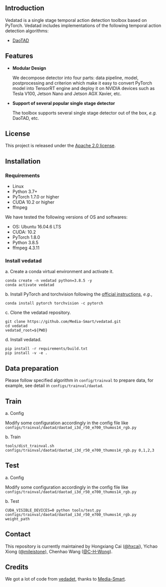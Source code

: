 ## Introduction
Vedatad is a single stage temporal action detection toolbox based on PyTorch. Vedatad includes implementations of the following temporal action detection algorithms:

* [DaoTAD](https://github.com/Media-Smart/vedatad/tree/main/configs/trainval/daotad)

## Features

- **Modular Design**

  We decompose detector into four parts: data pipeline, model, postprocessing and criterion which make it easy to convert PyTorch model into TensorRT engine and deploy it on NVIDIA devices such as Tesla V100, Jetson Nano and Jetson AGX Xavier, etc.

- **Support of several popular single stage detector**

  The toolbox supports several single stage detector out of the box, *e.g.* DaoTAD, etc.

## License

This project is released under the [Apache 2.0 license](LICENSE).

## Installation
### Requirements

- Linux
- Python 3.7+
- PyTorch 1.7.0 or higher
- CUDA 10.2 or higher
- ffmpeg

We have tested the following versions of OS and softwares:

- OS: Ubuntu 16.04.6 LTS
- CUDA: 10.2
- PyTorch 1.8.0
- Python 3.8.5
- ffmpeg 4.3.11

### Install vedatad

a. Create a conda virtual environment and activate it.

```shell
conda create -n vedatad python=3.8.5 -y
conda activate vedatad
```

b. Install PyTorch and torchvision following the [official instructions](https://pytorch.org/), *e.g.*,

```shell
conda install pytorch torchvision -c pytorch
```

c. Clone the vedatad repository.

```shell
git clone https://github.com/Media-Smart/vedatad.git
cd vedatad
vedatad_root=${PWD}
```

d. Install vedatad.

```shell
pip install -r requirements/build.txt
pip install -v -e .
```

## Data preparation

Please follow specified algorithm in `config/trainval` to prepare data, for example, see detail in `configs/trainval/daotad`.

## Train

a. Config

Modify some configuration accordingly in the config file like `configs/trainval/daotad/daotad_i3d_r50_e700_thumos14_rgb.py`

b. Train
```shell
tools/dist_trainval.sh configs/trainval/daotad/daotad_i3d_r50_e700_thumos14_rgb.py 0,1,2,3
```

## Test

a. Config

Modify some configuration accordingly in the config file like `configs/trainval/daotad/daotad_i3d_r50_e700_thumos14_rgb.py`

b. Test
```shell
CUDA_VISIBLE_DEVICES=0 python tools/test.py configs/trainval/daotad/daotad_i3d_r50_e700_thumos14_rgb.py weight_path
```

## Contact

This repository is currently maintained by Hongxiang Cai ([@hxcai](http://github.com/hxcai)), Yichao Xiong ([@mileistone](https://github.com/mileistone)), Chenhao Wang ([@C-H-Wong](https://github.com/C-H-Wong)).

## Credits
We got a lot of code from [vedadet](https://github.com/Media-Smart/vedadet), thanks to [Media-Smart](https://github.com/Media-Smart).
